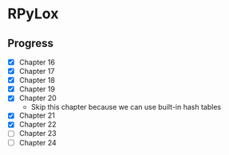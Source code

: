 # RPyLox

## Progress

- [x] Chapter 16
- [x] Chapter 17
- [x] Chapter 18
- [x] Chapter 19
- [x] Chapter 20
  - Skip this chapter because we can use built-in hash tables
- [x] Chapter 21
- [x] Chapter 22
- [ ] Chapter 23
- [ ] Chapter 24
